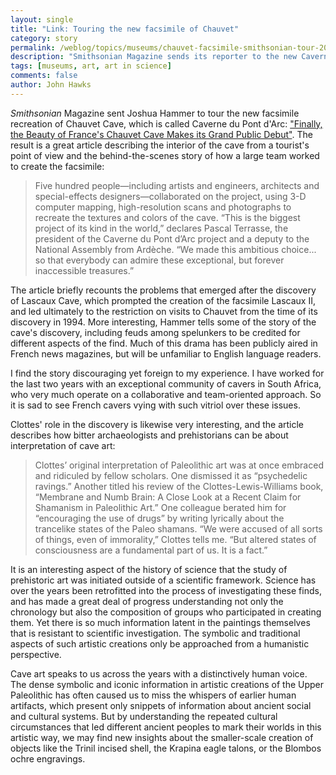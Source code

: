 ```yaml
---
layout: single 
title: "Link: Touring the new facsimile of Chauvet" 
category: story
permalink: /weblog/topics/museums/chauvet-facsimile-smithsonian-tour-2015.html
description: "Smithsonian Magazine sends its reporter to the new Caverne du Pont d'Arc, a full-size recreation of the famous paintings of Chauvet Cave."
tags: [museums, art, art in science] 
comments: false 
author: John Hawks 
---
```


_Smithsonian_ Magazine sent Joshua Hammer to tour the new facsimile recreation of Chauvet Cave, which is called Caverne du Pont d'Arc: <a href="http://www.smithsonianmag.com/history/france-chauvet-cave-makes-grand-debut-180954582/">"Finally, the Beauty of France's Chauvet Cave Makes its Grand Public Debut"</a>. The result is a great article describing the interior of the cave from a tourist's point of view and the behind-the-scenes story of how a large team worked to create the facsimile: 


<blockquote>Five hundred people—including artists and engineers, architects and special-effects designers—collaborated on the project, using 3-D computer mapping, high-resolution scans and photographs to recreate the textures and colors of the cave. “This is the biggest project of its kind in the world,” declares Pascal Terrasse, the president of the Caverne du Pont d’Arc project and a deputy to the National Assembly from Ardèche. “We made this ambitious choice... so that everybody can admire these exceptional, but forever inaccessible treasures.”</blockquote>

The article briefly recounts the problems that emerged after the discovery of Lascaux Cave, which prompted the creation of the facsimile Lascaux II, and led ultimately to the restriction on visits to Chauvet from the time of its discovery in 1994. More interesting, Hammer tells some of the story of the cave's discovery, including feuds among spelunkers to be credited for different aspects of the find. Much of this drama has been publicly aired in French news magazines, but will be unfamiliar to English language readers. 

I find the story discouraging yet foreign to my experience. I have worked for the last two years with an exceptional community of cavers in South Africa, who very much operate on a collaborative and team-oriented approach. So it is sad to see French cavers vying with such vitriol over these issues. 

Clottes' role in the discovery is likewise very interesting, and the article describes how bitter archaeologists and prehistorians can be about interpretation of cave art: 

<blockquote>Clottes’ original interpretation of Paleolithic art was at once embraced and ridiculed by fellow scholars. One dismissed it as “psychedelic ravings.” Another titled his review of the Clottes-Lewis-Williams book, “Membrane and Numb Brain: A Close Look at a Recent Claim for Shamanism in Paleolithic Art.” One colleague berated him for “encouraging the use of drugs” by writing lyrically about the trancelike states of the Paleo shamans. “We were accused of all sorts of things, even of immorality,” Clottes tells me. “But altered states of consciousness are a fundamental part of us. It is a fact.”</blockquote>

It is an interesting aspect of the history of science that the study of prehistoric art was initiated outside of a scientific framework. Science has over the years been retrofitted into the process of investigating these finds, and has made a great deal of progress understanding not only the chronology but also the composition of groups who participated in creating them. Yet there is so much information latent in the paintings themselves that is resistant to scientific investigation. The symbolic and traditional aspects of such artistic creations only be approached from a humanistic perspective. 

Cave art speaks to us across the years with a distinctively human voice. The dense symbolic and iconic information in artistic creations of the Upper Paleolithic has often caused us to miss the whispers of earlier human artifacts, which present only snippets of information about ancient social and cultural systems. But by understanding the repeated cultural circumstances that led different ancient peoples to mark their worlds in this artistic way, we may find new insights about the smaller-scale creation of objects like the Trinil incised shell, the Krapina eagle talons, or the Blombos ochre engravings. 
